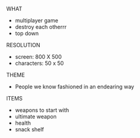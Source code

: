 WHAT
- multiplayer game
- destroy each otherrr
- top down


RESOLUTION
- screen: 800 X 500
- characters: 50 x 50


THEME
- People we know fashioned in an endearing way

ITEMS
- weapons to start with
- ultimate weapon
- health
- snack shelf
